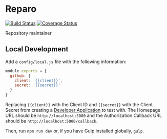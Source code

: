 # Reparo
[![Build Status](https://travis-ci.org/Snugug/reparo.svg?branch=master)](https://travis-ci.org/Snugug/reparo) [![Coverage Status](https://coveralls.io/repos/github/Snugug/reparo/badge.svg?branch=master)](https://coveralls.io/github/Snugug/reparo?branch=master)

Repository maintainer


## Local Development

Add a `config/local.js` file with the following information:

```javascript
module.exports = {
  github: {
    client: '{{client}}',
    secret: '{{secret}}'
  }
}
```

Replacing `{{client}}` with the Client ID and `{{secret}}` with the Client Secret from creating a [Developer Application](https://github.com/settings/developers) to test with. The Homepage URL should be `http://localhost:5000` and the Authorization Callback URL should be `http://localhost:5000/callback`. 

Then, run `npm run dev` or, if you have Gulp installed globally, `gulp`.
